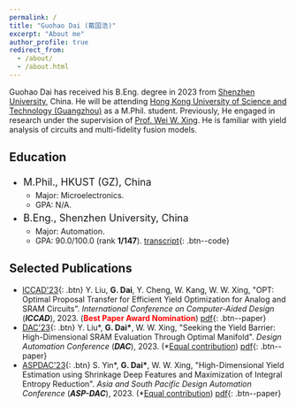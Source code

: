 ```yaml
---
permalink: /
title: "Guohao Dai (戴国浩)"
excerpt: "About me"
author_profile: true
redirect_from: 
  - /about/
  - /about.html
---
```


Guohao Dai has received his B.Eng. degree in 2023 from [Shenzhen University](https://en.szu.edu.cn/), China. He will be attending [Hong Kong University of Science and Technology (Guangzhou)](https://www.hkust-gz.edu.cn/) as a M.Phil. student. Previously, He engaged in research under the supervision of [Prof. Wei W. Xing](https://wayxing.github.io/). He is familiar with yield analysis of circuits  and multi-fidelity fusion models. 



## Education

- <div style="font-size:18px; line-height:1.5; margin:0; padding:0.1em;">
      <span>M.Phil., HKUST (GZ), China</span>
      <span style="float:right" class="time">Sept. 2024 - Jul. 2025 (Expected)</span>
  </div>
  <style>
  @media screen and (max-width: 1280px) {
    .time {
  	float:right;
      display: none;
    }
  }
  </style>

  - Major: Microelectronics.
  - GPA: N/A.

- <div style="font-size:18px; line-height:1.5; margin:0; padding:0.1em;">
      <span>B.Eng., Shenzhen University, China</span>
      <span style="float:right" class="time">Sept. 2019 - Jun. 2023</span>
  </div>
  <style>
  @media screen and (max-width: 1280px) {
    .time {
  	float:right;
      display: none;
    }
  }
  </style>

  - Major: Automation.
  - GPA: 90.0/100.0 (rank **<span style="color:#0">1/147</span>**).  [transcript](https://guohaodai.github.io/files/SZU_transcript.pdf){: .btn--code}



## Selected Publications

* [ICCAD'23](https://iccad.com/){: .btn} Y. Liu, **G. Dai**, Y. Cheng, W. Kang, W. W. Xing, "OPT: Optimal Proposal Transfer for Efficient Yield Optimization for Analog and SRAM Circuits". *International Conference on Computer-Aided Design* (***ICCAD***), 2023. (**<span style="color:#FF0000">Best Paper Award Nomination</span>**) [pdf](https://guohaodai.github.io/files/pub_ICCAD23.pdf){: .btn--paper}
* [DAC'23](https://dac.com/){: .btn} Y. Liu\*, **G. Dai\***, W. W. Xing, "Seeking the Yield Barrier: High-Dimensional SRAM Evaluation Through Optimal Manifold". *Design Automation Conference* (***DAC***), 2023. (*<u>Equal contribution</u>) [pdf](https://guohaodai.github.io/files/My_DAC23.pdf){: .btn--paper} 
* [ASPDAC'23](https://www.aspdac.com/aspdac2024/){: .btn} S. Yin\*, **G. Dai\***, W. W. Xing, "High-Dimensional Yield Estimation using Shrinkage Deep Features and Maximization of Integral Entropy Reduction". *Asia and South Pacific Design Automation Conference* (***ASP-DAC***), 2023.  (*<u>Equal contribution</u>) [pdf](https://guohaodai.github.io/files/My_ASPDAC23.pdf){: .btn--paper}

<br/>

<br/>

